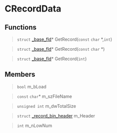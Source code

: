 # CRecordData
 
## Functions
 
> `struct` [_base_fld](lua/classes/_base_fld.md)* GetRecord(`const` `char` *,`int`)
 
> `struct` [_base_fld](lua/classes/_base_fld.md)* GetRecord(`const` `char` *)
 
> `struct` [_base_fld](lua/classes/_base_fld.md)* GetRecord(`int`)
 
## Members
 
> `bool` m_bLoad
 
> `const` `char`* m_szFileName
 
> `unsigned int` m_dwTotalSize
 
> `struct` [_record_bin_header](lua/classes/_record_bin_header.md) m_Header
 
> `int` m_nLowNum
 
